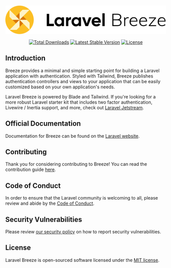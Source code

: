 <p align="center"><img src="/art/logo.svg" alt="Logo Laravel Breeze"></p>

<p align="center">
    <a href="https://packagist.org/packages/presttec/laravel-breeze"><img src="https://img.shields.io/packagist/dt/presttec/laravel-breeze" alt="Total Downloads"></a>
    <a href="https://packagist.org/packages/presttec/laravel-breeze"><img src="https://img.shields.io/packagist/v/presttec/laravel-breeze" alt="Latest Stable Version"></a>
    <a href="https://packagist.org/packages/presttec/laravel-breeze"><img src="https://img.shields.io/packagist/l/presttec/laravel-breeze" alt="License"></a>
</p>

## Introduction

Breeze provides a minimal and simple starting point for building a Laravel application with authentication. Styled with Tailwind, Breeze publishes authentication controllers and views to your application that can be easily customized based on your own application's needs.

Laravel Breeze is powered by Blade and Tailwind. If you're looking for a more robust Laravel starter kit that includes two factor authentication, Livewire / Inertia support, and more, check out [Laravel Jetstream](https://jetstream.laravel.com).

## Official Documentation

Documentation for Breeze can be found on the [Laravel website](https://laravel.com/docs/starter-kits#laravel-breeze).

## Contributing

Thank you for considering contributing to Breeze! You can read the contribution guide [here](.github/CONTRIBUTING.md).

## Code of Conduct

In order to ensure that the Laravel community is welcoming to all, please review and abide by the [Code of Conduct](https://laravel.com/docs/contributions#code-of-conduct).

## Security Vulnerabilities

Please review [our security policy](https://github.com/presttec/laravel-breeze/security/policy) on how to report security vulnerabilities.

## License

Laravel Breeze is open-sourced software licensed under the [MIT license](LICENSE.md).
